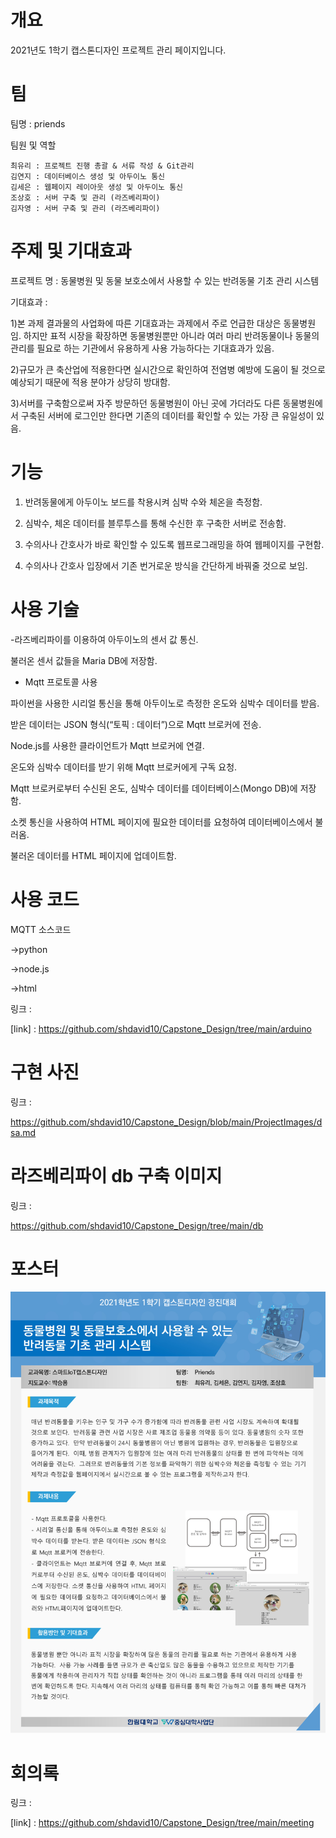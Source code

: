 # 개요
2021년도 1학기 캡스톤디자인 프로젝트 관리 페이지입니다.

# 팀   
  팀명 : priends
  
  팀원 및 역할
  
    최유리 : 프로젝트 진행 총괄 & 서류 작성 & Git관리
    김연지 : 데이터베이스 생성 및 아두이노 통신
    김세은 : 웹페이지 레이아웃 생성 및 아두이노 통신
    조상호 : 서버 구축 및 관리 (라즈베리파이)
    김자영 : 서버 구축 및 관리 (라즈베리파이)
    

# 주제 및 기대효과
  프로젝트 명 : 동물병원 및 동물 보호소에서 사용할 수 있는 반려동물 기초 관리 시스템
  
  기대효과 :
  
  1)본 과제 결과물의 사업화에 따른 기대효과는 과제에서 주로 언급한 대상은 동물병원임. 하지만 표적 시장을 확장하면 동물병원뿐만 아니라 여러 마리 반려동물이나 동물의 관리를 필요로 하는 기관에서 유용하게 사용 가능하다는 기대효과가 있음.
  
  2)규모가 큰 축산업에 적용한다면 실시간으로 확인하여 전염병 예방에 도움이 될 것으로 예상되기 때문에 적용 분야가 상당히 방대함.
  
  3)서버를 구축함으로써 자주 방문하던 동물병원이 아닌 곳에 가더라도 다른 동물병원에서 구축된 서버에 로그인만 한다면 기존의 데이터를 확인할 수 있는 가장 큰 유일성이 있음.
  
  
# 기능

  1) 반려동물에게 아두이노 보드를 착용시켜 심박 수와 체온을 측정함.

  2) 심박수, 체온 데이터를 블루투스를 통해 수신한 후 구축한 서버로 전송함.

  3) 수의사나 간호사가 바로 확인할 수 있도록 웹프로그래밍을 하여 웹페이지를 구현함. 

  4) 수의사나 간호사 입장에서 기존 번거로운 방식을 간단하게 바꿔줄 것으로 보임.



# 사용 기술

  -라즈베리파이를 이용하여 아두이노의 센서 값 통신.
  
  불러온 센서 값들을 Maria DB에 저장함.

  - Mqtt 프로토콜 사용

  파이썬을 사용한 시리얼 통신을 통해 아두이노로 측정한 온도와 심박수 데이터를 받음.
  
  받은 데이터는 JSON 형식(“토픽 : 데이터”)으로 Mqtt 브로커에 전송.

  Node.js를 사용한 클라이언트가 Mqtt 브로커에 연결. 
  
  온도와 심박수 데이터를 받기 위해 Mqtt 브로커에게 구독 요청.
  
  Mqtt 브로커로부터 수신된 온도, 심박수 데이터를 데이터베이스(Mongo DB)에 저장함.
  
  소켓 통신을 사용하여 HTML 페이지에 필요한 데이터를 요청하여 데이터베이스에서 불러옴.
  
  불러온 데이터를 HTML 페이지에 업데이트함.



# 사용 코드

  MQTT 소스코드
  
  ->python
  
  ->node.js
  
  ->html
  
  링크 : 
  
  [link] : https://github.com/shdavid10/Capstone_Design/tree/main/arduino
  
  
# 구현 사진

 링크 : 

 https://github.com/shdavid10/Capstone_Design/blob/main/ProjectImages/dsa.md


# 라즈베리파이 db 구축 이미지

 링크 : 

 https://github.com/shdavid10/Capstone_Design/tree/main/db

  
# 포스터
![포스터 사진](0001.jpg)
  
# 회의록

링크 : 

[link] : https://github.com/shdavid10/Capstone_Design/tree/main/meeting
